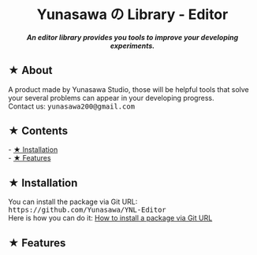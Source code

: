 <h1><div align="center"> Yunasawa の Library - Editor </div></h1>
<h4><div align="center"><i> An editor library provides you tools to improve your developing experiments. </i></div></h4>

<h2> ★ About </h2>
A product made by Yunasawa Studio, those will be helpful tools that solve your several problems can appear in your developing progress. <br>
Contact us: <kbd> yunasawa200@gmail.com </kbd>
<h2> ★ Contents </h2>
- <a href="#installation"> ★ Installation </a><br>
- <a href="#features"> ★ Features </a><br>

<h2><div id="installation"> ★ Installation </div></h2>
You can install the package via Git URL: <kbd>https://github.com/Yunasawa/YNL-Editor</kbd> <br>
Here is how you can do it: <a href="https://docs.unity3d.com/2019.3/Documentation/Manual/upm-ui-giturl.html"> How to install a package via Git URL</a>
<!-- <h2> Tutorials </h2> -->
<h2><div id="features"> ★ Features </div></h2>
